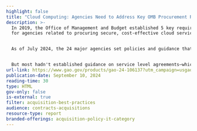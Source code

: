 ```yaml
---
highlight: false
title: "Cloud Computing: Agencies Need to Address Key OMB Procurement Requirements"
description: >-
  In 2019, the Office of Management and Budget established 5 key requirements
  for agencies related to procuring secure, cost-effective cloud services.


  As of July 2024, the 24 major agencies set policies and guidance that addressed some of these requirements but not others. For example, all the agencies had established guidance to ensure their chief information officer oversees agency modernization efforts.


  But most hadn't established guidance on service level agreements—which define the levels of service and performance the agency expects its cloud providers to meet.
url-link: https://www.gao.gov/products/gao-24-106137?utm_campaign=usgao_email&utm_content=daybook&utm_medium=email&utm_source=govdelivery
publication-date: September 10, 2024
reading-time: 30
type: HTML
gov-only: false
is-external: true
filter: acquisition-best-practices
audience: contracts-acquisitions
resource-type: report
branded-offerings: acquisition-policy-it-category
---
```

